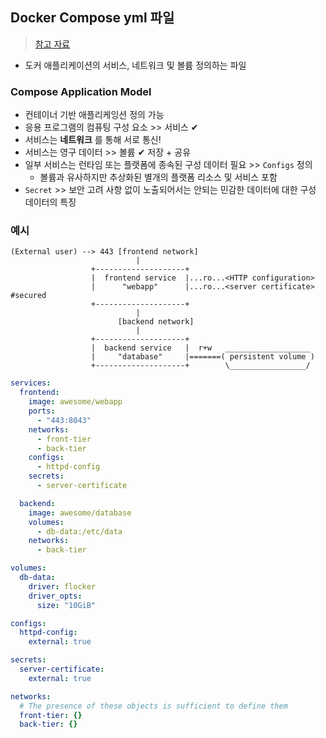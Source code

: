 ## Docker Compose yml 파일 
> [참고 자료](https://docs.docker.com/compose/compose-file/#external-1)
- 도커 애플리케이션의 서비스, 네트워크 및 볼륨 정의하는 파일
### Compose Application Model
- 컨테이너 기반 애플리케잉션 정의 가능
- 응용 프로그램의 컴퓨팅 구성 요소 >> 서비스 ✔
- 서비스는 __네트워크__ 를 통해 서로 통신!
- 서비스는 영구 데이터 >> 볼륨 ✔ 저장 + 공유
- 일부 서비스는 런타임 또는 플랫폼에 종속된 구성 데이터 필요 >> `Configs` 정의
  - 볼륨과 유사하지만 추상화된 별개의 플랫폼 리소스 및 서비스 포함
- `Secret` >> 보안 고려 사항 없이 노출되어서는 안되는 민감한 데이터에 대한 구성 데이터의 특징

### 예시
```
(External user) --> 443 [frontend network]
                            |
                  +--------------------+
                  |  frontend service  |...ro...<HTTP configuration>
                  |      "webapp"      |...ro...<server certificate> #secured
                  +--------------------+
                            |
                        [backend network]
                            |
                  +--------------------+
                  |  backend service   |  r+w   ___________________
                  |     "database"     |=======( persistent volume )
                  +--------------------+        \_________________/
```

```yml
services:
  frontend:
    image: awesome/webapp
    ports:
      - "443:8043"
    networks:
      - front-tier
      - back-tier
    configs:
      - httpd-config
    secrets:
      - server-certificate

  backend:
    image: awesome/database
    volumes:
      - db-data:/etc/data
    networks:
      - back-tier

volumes:
  db-data:
    driver: flocker
    driver_opts:
      size: "10GiB"

configs:
  httpd-config:
    external: true

secrets:
  server-certificate:
    external: true

networks:
  # The presence of these objects is sufficient to define them
  front-tier: {}
  back-tier: {}
```
